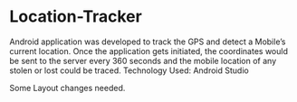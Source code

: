 # Location-Tracker
Android application was developed to track the GPS and detect a Mobile’s current location. Once the application gets initiated, the coordinates would be sent to the server every 360 seconds and the mobile location of any stolen or lost could be traced.
Technology Used: Android Studio

Some Layout changes needed. 
